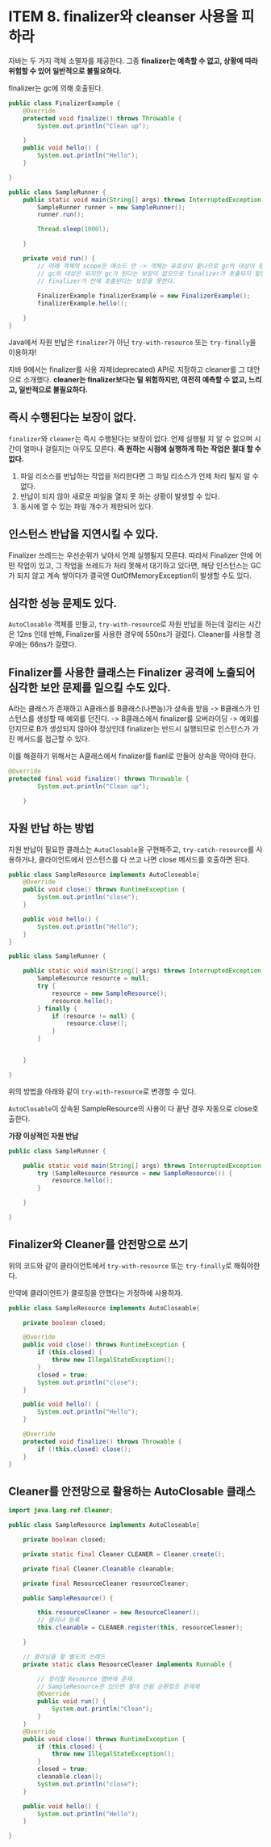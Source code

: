 # ITEM 8. finalizer와 cleanser 사용을 피하라

자바는 두 가지 객체 소멸자를 제공한다. 그중 **finalizer는 예측할 수 없고, 상황에 따라 위험할 수 있어 일반적으로 불필요하다.**

finalizer는 gc에 의해 호출된다.

```java
public class FinalizerExample {
    @Override
    protected void finalize() throws Throwable {
        System.out.println("Clean up");

    }
    public void hello() {
        System.out.println("Hello");
    }

}
```

```java
public class SampleRunner {
    public static void main(String[] args) throws InterruptedException {
        SampleRunner runner = new SampleRunner();
        runner.run();

        Thread.sleep(1000l);

    }

    private void run() {
        // 아래 객체의 scope은 메소드 안 -> 객체는 유효성이 끝나므로 gc의 대상이 된다.
        // gc의 대상은 되지만 gc가 된다는 보장이 없으므로 finalizer가 호출되지 앟는다.
        // finalizer가 언제 호출된다는 보장을 못한다.
        
        FinalizerExample finalizerExample = new FinalizerExample();
        finalizerExample.hello();

    }
}
```

Java에서 자원 반납은 `finalizer`가 아닌 `try-with-resource` 또는 `try-finally`을 이용하자!  

자바 9에서는 finalizer를 사용 자제(deprecated) API로 지정하고 cleaner를 그 대안으로 소개했다. **cleaner는 finalizer보다는 덜 위험하지만, 여전히 예측할 수 없고, 느리고, 일반적으로 불필요하다.**



## 즉시 수행된다는 보장이 없다. 

`finalizer`와 `cleaner`는 즉시 수행된다는 보장이 없다. 언제 실행될 지 알 수 없으며 시간이 얼마나 걸릴지는 아무도 모른다. **즉 원하는 시점에 실행하게 하는 작업은 절대 할 수 없다.**

1. 파일 리소스를 반납하는 작업을 처리한다면 그 파일 리소스가 언제 처리 될지 알 수 없다.
2. 반납이 되지 않아 새로운 파일을 열지 못 하는 상황이 발생할 수 있다.
3. 동시에 열 수 있는 파일 개수가 제한되어 있다.

## 인스턴스 반납을 지연시킬 수 있다. 

Finalizer 쓰레드는 우선순위가 낮아서 언제 실행될지 모른다. 따라서 Finalizer 안에 어떤 작업이 있고, 그 작업을 쓰레드가 처리 못해서 대기하고 있다면, 해당 인스턴스는 GC가 되지 않고 계속 쌓이다가 결국엔 OutOfMemoryException이 발생할 수도 있다.

## 심각한 성능 문제도 있다.

`AutoClosable` 객체를 만들고, `try-with-resource`로 자원 반납을 하는데 걸리는 시간은 12ns 인데 반해, Finalizer를 사용한 경우에 550ns가 걸렸다. Cleaner를 사용할 경우에는 66ns가 걸렸다.

## Finalizer를 사용한 클래스는 Finalizer 공격에 노출되어 심각한 보안 문제를 일으킬 수도 있다.

A라는 클래스가 존재하고 A클래스를 B클래스(나쁜놈)가 상속을 받음 -> B클래스가 인스턴스를 생성할 때 예외를 던진다. -> B클래스에서 finalizer를 오버라이딩 -> 예외를 던지므로 B가 생성되지 않아야 정상인데 finalizer는 반드시 실행되므로 인스턴스가 가진 메서드를 접근할 수 있다. 

이를 해결하기 위해서는 A클래스에서 finalizer를 fianl로 만들어 상속을 막아야 한다.

```java
@Override
protected final void finalize() throws Throwable {
        System.out.println("Clean up");

    }
```

## 자원 반납 하는 방법

자원 반납이 필요한 클래스는 `AutoClosable`을 구현해주고, `try-catch-resource`를 사용하거나, 클라이언트에서 인스턴스를 다 쓰고 나면 close 메서드를 호출하면 된다.

```java
public class SampleResource implements AutoCloseable{
    @Override
    public void close() throws RuntimeException {
        System.out.println("close");
    }

    public void hello() {
        System.out.println("Hello");
    }
}
```

```java
public class SampleRunner {

    public static void main(String[] args) throws InterruptedException {
        SampleResource resource = null;
        try {
            resource = new SampleResource();
            resource.hello();
        } finally {
            if (resource != null) {
                resource.close();
            }
        }


    }

}
```

위의 방법을 아래와 같이 `try-with-resource`로 변경할 수 있다.

`AutoClosable`이 상속된 SampleResource의 사용이 다 끝난 경우 자동으로 close호출한다. 

**가장 이상적인 자원 반납**
```java
public class SampleRunner {

    public static void main(String[] args) throws InterruptedException {
        try (SampleResource resource = new SampleResource()) {
            resource.hello();
        }

    }

}

```

## Finalizer와 Cleaner를 안전망으로 쓰기

위의 코드와 같이 클라이언트에서 `try-with-resource` 또는 `try-finally`로 해줘야한다.

만약에 클라이언트가 클로징을 안했다는 가정하에 사용하자.

```java
public class SampleResource implements AutoCloseable{

    private boolean closed;

    @Override
    public void close() throws RuntimeException {
        if (this.closed) {
            throw new IllegalStateException();
        }
        closed = true;
        System.out.println("close");
    }

    public void hello() {
        System.out.println("Hello");
    }

    @Override
    protected void finalize() throws Throwable {
        if (!this.closed) close();
    }
}


```

## Cleaner를 안전망으로 활용하는 AutoClosable 클래스
```java
import java.lang.ref.Cleaner;

public class SampleResource implements AutoCloseable{

    private boolean closed;

    private static final Cleaner CLEANER = Cleaner.create();

    private final Cleaner.Cleanable cleanable;

    private final ResourceCleaner resourceCleaner;

    public SampleResource() {

        this.resourceCleaner = new ResourceCleaner();
        // 클리너 등록
        this.cleanable = CLEANER.register(this, resourceCleaner);

    }

    // 클리닝을 할 별도의 쓰레드
    private static class ResourceCleaner implements Runnable {

        // 정리할 Resource 멤버에 존재
        // SampleResource은 있으면 절대 안됨 순환참조 문제제
        @Override
        public void run() {
            System.out.println("Clean");
        }
    }
    @Override
    public void close() throws RuntimeException {
        if (this.closed) {
            throw new IllegalStateException();
        }
        closed = true;
        cleanable.clean();
        System.out.println("close");
    }

    public void hello() {
        System.out.println("Hello");
    }

}

```
